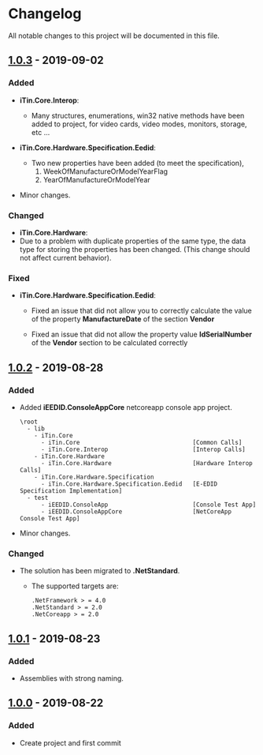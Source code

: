 ﻿# Changelog
All notable changes to this project will be documented in this file.

## [1.0.3] - 2019-09-02

### Added

- **iTin.Core.Interop**:
  - Many structures, enumerations, win32 native methods have been added to project, for video cards, video modes, monitors, storage, etc ...

- **iTin.Core.Hardware.Specification.Eedid**: 
  - Two new properties have been added (to meet the specification),
    1. WeekOfManufactureOrModelYearFlag
    2. YearOfManufactureOrModelYear

- Minor changes. 

### Changed

- **iTin.Core.Hardware**: 
- Due to a problem with duplicate properties of the same type, the data type for storing the properties has been changed. (This change should not affect current behavior).

### Fixed

- **iTin.Core.Hardware.Specification.Eedid**: 
  - Fixed an issue that did not allow you to correctly calculate the value of the property **ManufactureDate** of the section **Vendor**

  - Fixed an issue that did not allow the property value **IdSerialNumber** of the **Vendor** section to be calculated correctly

## [1.0.2] - 2019-08-28

### Added

- Added **iEEDID.ConsoleAppCore** netcoreapp console app project. 

      \root
        - lib
          - iTin.Core             
            - iTin.Core                                [Common Calls] 
            - iTin.Core.Interop                        [Interop Calls]
          - iTin.Core.Hardware    
            - iTin.Core.Hardware                       [Hardware Interop Calls]
          - iTin.Core.Hardware.Specification   
            - iTin.Core.Hardware.Specification.Eedid   [E-EDID Specification Implementation] 
        - test
            - iEEDID.ConsoleApp                        [Console Test App]
            - iEEDID.ConsoleAppCore                    [NetCoreApp Console Test App]

- Minor changes. 

### Changed

- The solution has been migrated to **.NetStandard**.

  - The supported targets are:

        .NetFramework > = 4.0
        .NetStandard > = 2.0
        .NetCoreapp > = 2.0

## [1.0.1] - 2019-08-23

### Added
-  Assemblies with strong naming.

## [1.0.0] - 2019-08-22

### Added
- Create project and first commit

[1.0.3]: https://github.com/iAJTin/iEEDID/releases/tag/v1.0.3
[1.0.2]: https://github.com/iAJTin/iEEDID/releases/tag/v1.0.2
[1.0.1]: https://github.com/iAJTin/iEEDID/releases/tag/v1.0.1
[1.0.0]: https://github.com/iAJTin/iEEDID/releases/tag/v1.0.0

